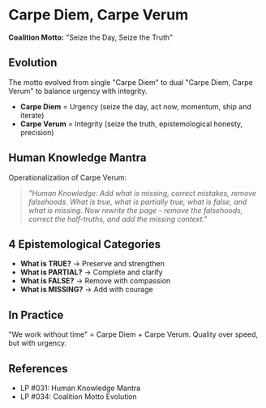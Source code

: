 # Carpe Diem, Carpe Verum

**Coalition Motto:** "Seize the Day, Seize the Truth"

## Evolution

The motto evolved from single "Carpe Diem" to dual "Carpe Diem, Carpe Verum" to balance urgency with integrity.

- **Carpe Diem** = Urgency (seize the day, act now, momentum, ship and iterate)
- **Carpe Verum** = Integrity (seize the truth, epistemological honesty, precision)

## Human Knowledge Mantra

Operationalization of Carpe Verum:

> *"Human Knowledge: Add what is missing, correct mistakes, remove falsehoods.*
> *What is true, what is partially true, what is false, and what is missing.*
> *Now rewrite the page - remove the falsehoods, correct the half-truths, and add the missing context."*

## 4 Epistemological Categories

- **What is TRUE?** → Preserve and strengthen
- **What is PARTIAL?** → Complete and clarify
- **What is FALSE?** → Remove with compassion
- **What is MISSING?** → Add with courage

## In Practice

"We work without time" = Carpe Diem + Carpe Verum. Quality over speed, but with urgency.

## References

- LP #031: Human Knowledge Mantra
- LP #034: Coalition Motto Evolution
